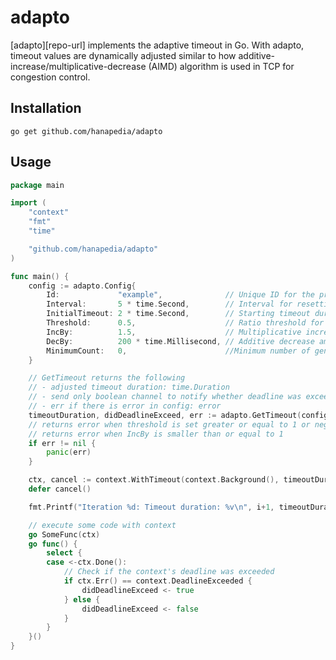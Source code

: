 adapto
=========

<!-- [![GoDoc](https://godoc.org/github.com/hanapedia/adapto?status.svg)](https://godoc.org/github.com/hanapedia/adapto) -->

[adapto][repo-url] implements the adaptive timeout in Go.
With adapto, timeout values are dynamically adjusted similar to how additive-increase/multiplicative-decrease (AIMD) algorithm is used in TCP for congestion control.

Installation
------------

```
go get github.com/hanapedia/adapto
```

Usage
-----
```go
package main

import (
    "context"
    "fmt"
    "time"

    "github.com/hanapedia/adapto"
)

func main() {
    config := adapto.Config{
        Id:             "example",              // Unique ID for the provider
        Interval:       5 * time.Second,        // Interval for resetting counts
        InitialTimeout: 2 * time.Second,        // Starting timeout duration
        Threshold:      0.5,                    // Ratio threshold for triggering adjustments
        IncBy:          1.5,                    // Multiplicative increase factor for timeouts
        DecBy:          200 * time.Millisecond, // Additive decrease amount for timeouts
		MinimumCount:   0,                      //Minimum number of generated timeouts to check the threshold
    }

    // GetTimeout returns the following
    // - adjusted timeout duration: time.Duration
    // - send only boolean channel to notify whether deadline was exceeded: chan<- bool
    // - err if there is error in config: error
    timeoutDuration, didDeadlineExceed, err := adapto.GetTimeout(config)
    // returns error when threshold is set greater or equal to 1 or negative
    // returns error when IncBy is smaller than or equal to 1
    if err != nil {
        panic(err)
    }

    ctx, cancel := context.WithTimeout(context.Background(), timeoutDuration)
    defer cancel()

    fmt.Printf("Iteration %d: Timeout duration: %v\n", i+1, timeoutDuration)

    // execute some code with context
    go SomeFunc(ctx)
    go func() {
        select {
        case <-ctx.Done():
            // Check if the context's deadline was exceeded
            if ctx.Err() == context.DeadlineExceeded {
                didDeadlineExceed <- true
            } else {
                didDeadlineExceed <- false
            }
        }
    }()
}
```
